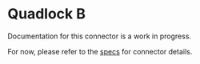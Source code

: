 # Quadlock B
Documentation for this connector is a work in progress.

For now, please refer to the [specs](specs.yaml) for connector details.
